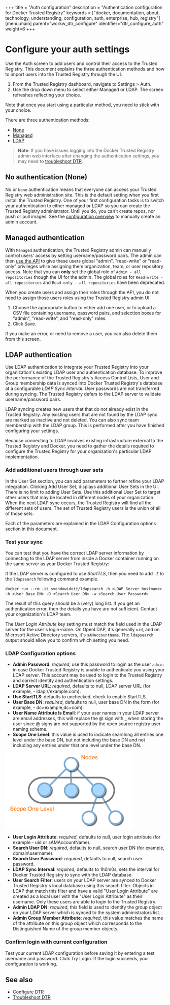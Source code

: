 +++
title = "Auth configuration"
description = "Authentication configuration for Docker Trusted Registry"
keywords = ["docker, documentation, about, technology, understanding, configuration, auth,  enterprise, hub, registry"]
[menu.main]
parent="workw_dtr_configure"
identifier="dtr_configure_auth"
weight=6
+++

# Configure your auth settings

Use the Auth screen to add users and control their access to the Trusted
Registry. This document explains the three authentication methods and how to
import users into the Trusted Registry through the UI.

1. From the Trusted Registry dashboard, navigate to Settings > Auth.
2. Use the drop down menu to select either Managed or LDAP. The screen refreshes
reflecting your choice.

Note that once you start using a particular method, you need to stick with your choice.

There are three authentication methods:

* [None](#no-authentication-none)
* [Managed](#managed-authentication)
* [LDAP](#ldap-authentication)

> **Note**: If you have issues logging into the Docker Trusted Registry admin web interface after changing the authentication settings, you may need to [troubleshoot DTR](../monitor-troubleshoot/troubleshoot.md).

## No authentication (None)

No or `None` authentication means that everyone can access your Trusted Registry
web administration site. This is the default setting when you first install the
Trusted Registry. One of your first configuration tasks is to switch your
authentication to either managed or LDAP so you can create the Trusted Registry
administrator. Until you do, you can't create repos, nor push or pull images.
See the [configuration overview](configuration.md) to manually create an admin account.

## Managed authentication

With `Managed` authentication, the Trusted Registry admin can manually control users' access by setting username/password pairs. The admin can then [use the API](http://docs.docker.com/apidocs/v1.3.3/) to give these users global "admin", "read-write" or "read-only" privileges while assigning them organization, team, or user repository access. Note that you can **only** set the global role of `Admin - all repositories` though the UI for the admin. The global roles for `Read-write - all repositories` and `Read-only - all repositories` have been deprecated.

When you create users and assign their roles through the API, you do not need
to assign those users roles using the Trusted Registry admin UI.

1. Choose the appropriate button to either add one user, or to upload a CSV file containing username, password pairs, and selection boxes for "admin",
"read-write", and "read-only" roles.
2. Click Save.

If you make an error, or need to remove a user, you can also delete them from this screen.

## LDAP authentication

Use LDAP authentication to integrate your Trusted Registry into your
organization's existing LDAP user and authentication database. To improve the performance of the Trusted Registry's Access Control Lists,
User and Group membership data is synced into Docker Trusted Registry's database
at a configurable *LDAP Sync Interval*. User passwords are not transferred
during syncing. The Trusted Registry defers to the LDAP server to validate
username/password pairs.

LDAP syncing creates new users that that do not already exist in the Trusted Registry. Any existing users that are not found by the LDAP sync are marked as inactive and not deleted. You can also sync team membership with the LDAP group. This is performed after you have finished configuring your settings.

Because connecting to LDAP involves existing infrastructure external to the
Trusted Registry and Docker, you need to gather the details required to
configure the Trusted Registry for your organization's particular LDAP
implementation.

### Add additional users through user sets

In the User Set section, you can add parameters to further refine your LDAP
integration. Clicking Add User Set, displays additional User Sets in the UI.
There is no limit to adding User Sets. Use this additional User Set to target
other users that may be located in different nodes of your organization. When
the next LDAP sync occurs, the Trusted Registry will find all the different sets
of users. The set of Trusted Registry users is the union of all of those sets.

Each of the parameters are explained in the LDAP Configuration options section
in this document.

### Test your sync

You can test that you have the correct LDAP server information by connecting to
the LDAP server from inside a Docker container running on the same server as
your Docker Trusted Registry:

If the LDAP server is configured to use *StartTLS*, then you need to
add `-Z` to the `ldapsearch` following command example.

```
docker run --rm -it svendowideit/ldapsearch -h <LDAP Server hostname> -b <User Base DN> -D <Search User DN> -w <Search User Password>
```

The result of this query should be a (very) long list. If you get an
authentication error, then the details you have are not sufficient. Contact
your organization's LDAP team.

The *User Login Attribute* key setting must match the field used in the LDAP
server for the user's login-name. On OpenLDAP, it's generally `uid`, and on
Microsoft Active Directory servers, it's `sAMAccountName`. The `ldapsearch`
output should allow you to confirm which setting you need.


### LDAP Configuration options

* **Admin Password**: *required*, use this password to login as the user `admin` in case Docker Trusted Registry is unable to authenticate you using your LDAP server. This account may be used to login to the Trusted Registry and correct identity and authentication settings.
* **LDAP Server URL**: *required*, defaults to null, LDAP server URL (for example, - ldap://example.com).
* **Use StartTLS**: defaults to unchecked, check to enable StartTLS.
* **User Base DN**: *required*, defaults to null, user base DN in the form (for example, - dc=example,dc=com).
* **User Name Attribute Is Email**: if your user names in your LDAP server are email addresses, this will replace the @ sign with _ when storing the user since @ signs are not supported by the open source registry user naming scheme.
* **Scope One Level**: this value is used to indicate searching all entries one level under the base DN, but not including the base DN and not including any entries under that one level under the base DN.

![LDAP Scope One Level</configure/settings#auth>](../images/ldap-scope-down.png)

* **User Login Attribute**: *required*, defaults to null, user login attribute (for example - uid or sAMAccountName).
* **Search User DN**: *required*, defaults to null, search user DN (for example,   domain\username).
* **Search User Password**: *required*, defaults to null, search user password.
* **LDAP Sync Interval**: *required*, defaults to 1h0m0s, sets the interval for Docker Trusted Registry to sync with the LDAP database.
* **User Search Filter**: users on your LDAP server are synced to Docker Trusted Registry's local database using this search filter. Objects in LDAP that match
this filter and have a valid "User Login Attribute" are created as a local user
with the "User Login Attribute" as their username. Only these users are able to
login to the Trusted Registry.
* **Admin LDAP DN**: *required*, this field is used to identify the group object on your LDAP server which is synced to the system administrators list.
* **Admin Group Member Attribute**: *required*, this value matches the name of the attribute on this group object which corresponds to the Distinguished Name
of the group member objects.

### Confirm login with current configuration

Test your current LDAP configuration before saving it by entering a test
username and password.   Click Try Login. If the login succeeds, your
configuration is working.

## See also

* [Configure DTR](config-general.md)
* [Troubleshoot DTR](../monitor-troubleshoot/troubleshoot.md)

